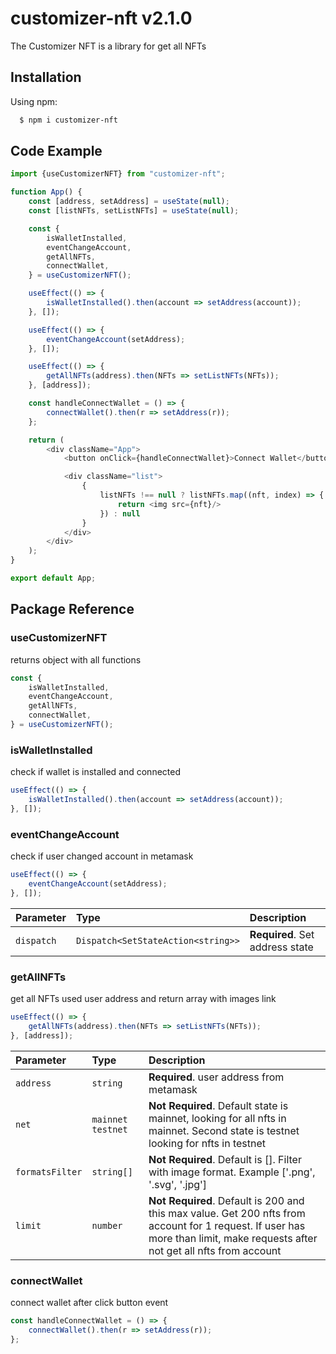 # customizer-nft v2.1.0

The Customizer NFT is a library for get all NFTs

## Installation

Using npm:

```bash
  $ npm i customizer-nft
 ```

## Code Example

```javascript
import {useCustomizerNFT} from "customizer-nft";

function App() {
    const [address, setAddress] = useState(null);
    const [listNFTs, setListNFTs] = useState(null);

    const {
        isWalletInstalled,
        eventChangeAccount,
        getAllNFTs,
        connectWallet,
    } = useCustomizerNFT();

    useEffect(() => {
        isWalletInstalled().then(account => setAddress(account));
    }, []);

    useEffect(() => {
        eventChangeAccount(setAddress);
    }, []);

    useEffect(() => {
        getAllNFTs(address).then(NFTs => setListNFTs(NFTs));
    }, [address]);

    const handleConnectWallet = () => {
        connectWallet().then(r => setAddress(r));
    };

    return (
        <div className="App">
            <button onClick={handleConnectWallet}>Connect Wallet</button>

            <div className="list">
                {
                    listNFTs !== null ? listNFTs.map((nft, index) => {
                        return <img src={nft}/>
                    }) : null
                }
            </div>
        </div>
    );
}

export default App;
```

## Package Reference


### useCustomizerNFT

returns object with all functions

```javascript
const {
    isWalletInstalled,
    eventChangeAccount,
    getAllNFTs,
    connectWallet,
} = useCustomizerNFT();
```


### isWalletInstalled

check if wallet is installed and connected

```javascript
useEffect(() => {
    isWalletInstalled().then(account => setAddress(account));
}, []);
```


### eventChangeAccount

check if user changed account in metamask

```javascript
useEffect(() => {
    eventChangeAccount(setAddress);
}, []);
```

| Parameter | Type     | Description                |
| :-------- | :------- | :------------------------- |
| `dispatch` | `Dispatch<SetStateAction<string>>` | **Required**. Set address state |


### getAllNFTs

get all NFTs used user address and return array with images link

```javascript
useEffect(() => {
    getAllNFTs(address).then(NFTs => setListNFTs(NFTs));
}, [address]);
```

| Parameter | Type     | Description                |
| :-------- | :------- | :------------------------- |
| `address` | `string` | **Required**. user address from metamask |
| `net` | `mainnet testnet` | **Not Required**. Default state is mainnet, looking for all nfts in mainnet. Second state is testnet looking for nfts in testnet |
| `formatsFilter` | `string[]` | **Not Required**. Default is []. Filter with image format. Example ['.png', '.svg', '.jpg'] |
| `limit` | `number` | **Not Required**. Default is 200 and this max value. Get 200 nfts from account for 1 request. If user has more than limit, make requests after not get all nfts from account |


### connectWallet

connect wallet after click button event

```javascript
const handleConnectWallet = () => {
    connectWallet().then(r => setAddress(r));
};
```